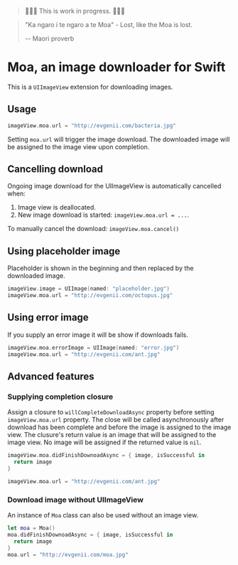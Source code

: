 > 🔨🔨🔨 This is work in progress. 🔨🔨🔨

> "Ka ngaro i te ngaro a te Moa" - Lost, like the Moa is lost.
>
> -- Maori proverb

# Moa, an image downloader for Swift

This is a `UIImageView` extension for downloading images.

## Usage

```Swift
imageView.moa.url = "http://evgenii.com/bacteria.jpg"
```
Setting `moa.url` will trigger the image download.
The downloaded image will be assigned to the image view upon completion.

## Cancelling download

Ongoing image download for the UIImageView is automatically cancelled when:

1. Image view is deallocated.
2. New image download is started: `imageView.moa.url = ...`.

To manually cancel the download: `imageView.moa.cancel()`

## Using placeholder image

Placeholder is shown in the beginning and then replaced by the downloaded image.

```Swift
imageView.image = UIImage(named: "placeholder.jpg")
imageView.moa.url = "http://evgenii.com/octopus.jpg"
```

## Using error image

If you supply an error image it will be show if downloads fails.

```Swift
imageView.moa.errorImage = UIImage(named: "error.jpg")
imageView.moa.url = "http://evgenii.com/ant.jpg"
```


## Advanced features

### Supplying completion closure

Assign a closure to `willCompleteDownloadAsync` property before setting `imageView.moa.url` property.
The close will be called asynchronously after download has been complete and before the image
is assigned to the image view. The clusure's return value is an image that will be assigned to the
image view. No image will be assigned if the returned value is `nil`.

```Swift
imageView.moa.didFinishDownoadAsync = { image, isSuccessful in
  return image
}

imageView.moa.url = "http://evgenii.com/ant.jpg"
```

### Download image without UIImageView

An instance of `Moa` class can also be used without an image view.

```Swift
let moa = Moa()
moa.didFinishDownoadAsync = { image, isSuccessful in
  return image
}
moa.url = "http://evgenii.com/moa.jpg"
```




